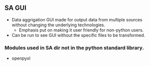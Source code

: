 ## SA GUI
- Data aggrigation GUI made for output data from multiple sources without changing the underlying technologies.
  - Emphasis put on making it user friendly for non-python users.  
- Can be run to see GUI without the specific files to be transformed.


### Modules used in SA dir not in the python standard library.
- openpyxl
